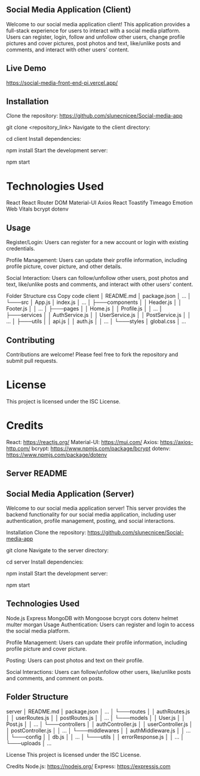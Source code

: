 ## Social Media Application (Client)

Welcome to our social media application client! This application provides a full-stack experience for users to interact with a social media platform. Users can register, login, follow and unfollow other users, change profile pictures and cover pictures, post photos and text, like/unlike posts and comments, and interact with other users' content.

## Live Demo
https://social-media-front-end-pi.vercel.app/

## Installation
Clone the repository: https://github.com/slunecnicee/Social-media-app

git clone <repository_link>
Navigate to the client directory:

cd client
Install dependencies:

npm install
Start the development server:

npm start


# Technologies Used
React
React Router DOM
Material-UI
Axios
React Toastify
Timeago
Emotion
Web Vitals
bcrypt
dotenv


## Usage
Register/Login: Users can register for a new account or login with existing credentials.

Profile Management: Users can update their profile information, including profile picture, cover picture, and other details.

Social Interaction: Users can follow/unfollow other users, post photos and text, like/unlike posts and comments, and interact with other users' content.

Folder Structure
css
Copy code
client
│   README.md
│   package.json
│   ...
│
└───src
    │   App.js
    │   index.js
    │   ...
    │
    ├───components
    │   │   Header.js
    │   │   Footer.js
    │   │   ...
    │
    ├───pages
    │   │   Home.js
    │   │   Profile.js
    │   │   ...
    │
    ├───services
    │   │   AuthService.js
    │   │   UserService.js
    │   │   PostService.js
    │   │   ...
    │
    ├───utils
    │   │   api.js
    │   │   auth.js
    │   │   ...
    │
    └───styles
        │   global.css
        │   ...
        
## Contributing
Contributions are welcome! Please feel free to fork the repository and submit pull requests.

# License
This project is licensed under the ISC License.

# Credits
React: https://reactjs.org/
Material-UI: https://mui.com/
Axios: https://axios-http.com/
bcrypt: https://www.npmjs.com/package/bcrypt
dotenv: https://www.npmjs.com/package/dotenv

## Server README
## Social Media Application (Server)
Welcome to our social media application server! This server provides the backend functionality for our social media application, including user authentication, profile management, posting, and social interactions.

Installation
Clone the repository: https://github.com/slunecnicee/Social-media-app


git clone 
Navigate to the server directory:

cd server
Install dependencies:


npm install
Start the development server:


npm start

## Technologies Used
Node.js
Express
MongoDB with Mongoose
bcrypt
cors
dotenv
helmet
multer
morgan
Usage
Authentication: Users can register and login to access the social media platform.

Profile Management: Users can update their profile information, including profile picture and cover picture.

Posting: Users can post photos and text on their profile.

Social Interactions: Users can follow/unfollow other users, like/unlike posts and comments, and comment on posts.

## Folder Structure

server
│   README.md
│   package.json
│   ...
│
└───routes
│   │   authRoutes.js
│   │   userRoutes.js
│   │   postRoutes.js
│   │   ...
│
└───models
│   │   User.js
│   │   Post.js
│   │   ...
│
└───controllers
│   │   authController.js
│   │   userController.js
│   │   postController.js
│   │   ...
│
└───middlewares
│   │   authMiddleware.js
│   │   ...
│
└───config
│   │   db.js
│   │   ...
│
└───utils
│   │   errorResponse.js
│   │   ...
│
└───uploads
    │   ...
    


License
This project is licensed under the ISC License.

Credits
Node.js: https://nodejs.org/
Express: https://expressjs.com
